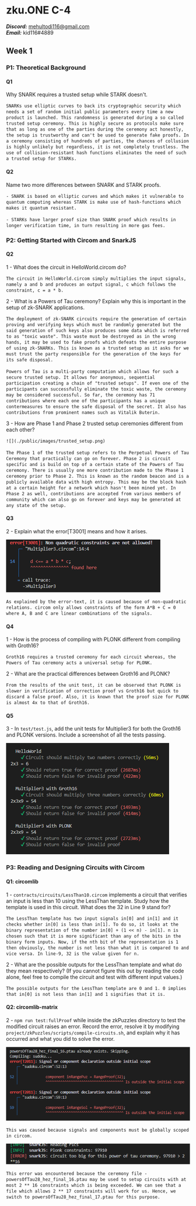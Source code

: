 # zku.ONE C-4

**_Discord:_** mehultodi116@gmail.com <br/>
**_Email:_** kid116#4889

## Week 1
### P1: Theoretical Background
#### Q1
Why SNARK requires a trusted setup while STARK doesn't.

    SNARKs use elliptic curves to back its cryptographic security which needs a set of random initial public parameters every time a new product is launched. This randomness is generated during a so called trusted setup ceremony. This is highly secure as protocols make sure that as long as one of the parties during the ceremony act honestly, the setup is trustworthy and can't be used to generate fake proofs. In a ceremony consisting of hundreds of parties, the chances of collusion is highly unlikely but regardless, it is not completely trustless. The use of collision-resistant hash functions eliminates the need of such a trusted setup for STARKs.

#### Q2
Name two more differences between SNARK and STARK proofs.

    - SNARK is based on elliptic curves and which makes it vulnerable to quantum computing whereas STARK is make use of hash-functions which makes it quantum resistant.

    - STARKs have larger proof size than SNARK proof which results in longer verification time, in turn resulting in more gas fees.

### P2: Getting Started with Circom and SnarkJS
#### Q2
1 - What does the circuit in HelloWorld.circom do?

    The circuit in HelloWorld.circom simply multiplies the input signals, namely a and b and produces an output signal, c which follows the constraint, c = a * b.

2 - What is a Powers of Tau ceremony? Explain why this is important in the setup of zk-SNARK applications.

    The deployment of zk-SNARK circuits require the generation of certain proving and verifying keys which must be randomly generated but the said generation of such keys also produces some data which is referred to as "toxic waste". This waste must be destroyed as in the wrong hands, it may be used to fake proofs which defeats the entire purpose of using zk-SNARKs. This is known as a trusted setup as it asks for we must trust the party responsible for the generation of the keys for its safe disposal.
    
    Powers of Tau is a multi-party computation which allows for such a secure trusted setup. It allows for anonymous, sequential participation creating a chain of "trusted setups". If even one of the participants can successfully eliminate the toxic waste, the ceremony may be considered successful. So far, the ceremony has 71 contributions where each one of the participants has a unique contermeasures to ensure the safe disposal of the secret. It also has contributions from prominent names such as Vitalik Buterin.

3 - How are Phase 1 and Phase 2 trusted setup ceremonies different from each other?

    ![](./public/images/trusted_setup.png)

    The Phase 1 of the trusted setup refers to the Perpetual Powers of Tau Ceremony that practically can go on forever. Phase 2 is circuit specific and is build on top of a certain state of the Powers of Tau ceremony. There is usually one more contribution made to the Phase 1 ceremony prior to Phase 2. This is known as the random beacon and is a publicly available data with high entropy. This may be the block hash at a certain height for a network which hasn't been mined yet. In Phase 2 as well, contributions are accepted from various members of community which can also go on forever and keys may be generated at any state of the setup.

#### Q3
2 - Explain what the error[T3001] means and how it arises.

![](./public/images/error_t3001.png)

    As explained by the error-text, it is caused because of non-quadratic relations. circom only allows constraints of the form A*B + C = 0 where A, B and C are linear combinations of the signals.

#### Q4
1 - How is the process of compiling with PLONK different from compiling with Groth16?

    Groth16 requires a trusted ceremony for each circuit whereas, the Powers of Tau ceremony acts a universal setup for PLONK.

2 - What are the practical differences between Groth16 and PLONK?

    From the results of the unit test, it can be observed that PLONK is slower in verification of correction proof vs Groth16 but quick to discard a false proof. Also, it is known that the proof size for PLONK is almost 4x to that of Groth16.

#### Q5
3 - In `test/test.js`, add the unit tests for Multiplier3 for both the Groth16 and PLONK versions. Include a screenshot of all the tests passing.

![](./public/images/tests.png)

### P3: Reading and Designing Circuits with Circom
#### Q1: circomlib
1 - `contracts/circuits/LessThan10.circom` implements a circuit that verifies an input is less than 10 using the LessThan template. Study how the template is used in this circuit. What does the 32 in Line 9 stand for?

    The LessThan template has two input signals in[0] and in[1] and it checks whether in[0] is less than in[1]. To do so, it looks at the binary representation of the number in[0] + (1 << n) - in[1]. n is chosen such that it is more significant than any of the bits in the binary form inputs. Now, if the nth bit of the representation is 1 then obviously, the number is not less than what it is compared to and vice versa. In line-9, 32 is the value given for n.

2 - What are the possible outputs for the LessThan template and what do they mean respectively? (If you cannot figure this out by reading the code alone, feel free to compile the circuit and test with different input values.)

    The possible outputs for the LessThan template are 0 and 1. 0 implies that in[0] is not less than in[1] and 1 signifies that it is.

#### Q2: circomlib-matrix
2 - `npm run test:fullProof` while inside the zkPuzzles directory to test the modified circuit raises an error. Record the error, resolve it by modifying `project/zkPuzzles/scripts/compile-circuits.sh`, and explain why it has occurred and what you did to solve the error.

![](./public/images/sudoku_error_1.png)

    This was caused because signals and components must be globally scoped in circom.

![](./public/images/sudoku_error_2.png)

    This error was encountered because the ceremony file - powersOfTau28_hez_final_16.ptau may be used to setup circuits with at most 2 ** 16 constraints which is being exceeded. We can see that a file which allows 2 ** 17 constraints will work for us. Hence, we switch to powersOfTau28_hez_final_17.ptau for this purpose.